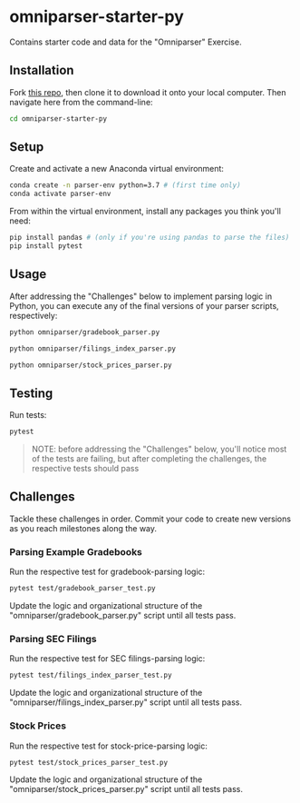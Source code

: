 # omniparser-starter-py

Contains starter code and data for the "Omniparser" Exercise.

## Installation

Fork [this repo](https://github.com/prof-rossetti/omniparser-starter-py), then clone it to download it onto your local computer. Then navigate here from the command-line:

```sh
cd omniparser-starter-py
```

## Setup

Create and activate a new Anaconda virtual environment:

```sh
conda create -n parser-env python=3.7 # (first time only)
conda activate parser-env
```

From within the virtual environment, install any packages you think you'll need:

```sh
pip install pandas # (only if you're using pandas to parse the files)
pip install pytest
```

## Usage

After addressing the "Challenges" below to implement parsing logic in Python, you can execute any of the final versions of your parser scripts, respectively:

```sh
python omniparser/gradebook_parser.py

python omniparser/filings_index_parser.py

python omniparser/stock_prices_parser.py
```

## Testing

Run tests:

```sh
pytest
```

> NOTE: before addressing the "Challenges" below, you'll notice most of the tests are failing, but after completing the challenges, the respective tests should pass

## Challenges

Tackle these challenges in order. Commit your code to create new versions as you reach milestones along the way.

### Parsing Example Gradebooks

Run the respective test for gradebook-parsing logic:

```sh
pytest test/gradebook_parser_test.py
```

Update the logic and organizational structure of the "omniparser/gradebook_parser.py" script until all tests pass.

### Parsing SEC Filings

Run the respective test for SEC filings-parsing logic:

```sh
pytest test/filings_index_parser_test.py
```

Update the logic and organizational structure of the "omniparser/filings_index_parser.py" script until all tests pass.


### Stock Prices

Run the respective test for stock-price-parsing logic:

```sh
pytest test/stock_prices_parser_test.py
```

Update the logic and organizational structure of the "omniparser/stock_prices_parser.py" script until all tests pass.
